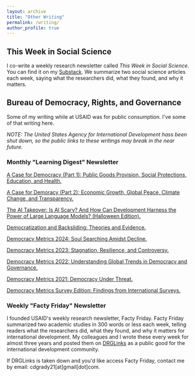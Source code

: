 ```yaml
---
layout: archive
title: "Other Writing"
permalink: /writing/
author_profile: true
---
```


## This Week in Social Science

I co-write a weekly research newsletter called _This Week in Social Science_.  You can find it on my [Substack](https://substack.com/@cdgrady21). We summarize two social science articles each week, saying what the researchers did, what they found, and why it matters.

## Bureau of Democracy, Rights, and Governance

Some of my writing while at USAID was for public consumption. I've some of that writing here.

*NOTE: The United States Agency for International Development hass been shut down, so the public links to these writings may break in the near future.*

### Monthly "Learning Digest" Newsletter
[A Case for Democracy (Part 1): Public Goods Provision, Social Protections, Education, and Health.](https://content.govdelivery.com/accounts/USAIDHQ/bulletins/33a5081)

[A Case for Demoracy (Part 2): Economic Growth, Global Peace, Climate Change, and Transparency.](https://content.govdelivery.com/accounts/USAIDHQ/bulletins/33d2f61)

[The AI Takeover: Is AI Scary? And How Can Development Harness the Power of Large Language Models? (Halloween Edition).](https://www.ictworks.org/wp-content/uploads/2023/10/DRG-Learning-Digest.pdf)

[Democratization and Backsliding: Theories and Evidence.](https://www.drglinks.org/sites/default/files/2024-02/LER%20II%20CB002%20Learning%20Digest%20%2324%20Democratization%20FINAL.docx.pdf)

[Democracy Metrics 2024: Soul Searching Amidst Decline.](https://content.govdelivery.com/accounts/USAIDHQ/bulletins/3a4ce89)

[Democracy Metrics 2023: Stagnation, Resilience, and Controversy.](https://content.govdelivery.com/accounts/USAIDHQ/bulletins/361ab25)

[Democracy Metrics 2022: Understanding Global Trends in Democracy and Governance.](https://content.govdelivery.com/accounts/USAIDHQ/bulletins/32591ab)

[Democracy Metrics 2021: Democracy Under Threat.](https://www.drglinks.org/learning-digest/annual-democracy-metrics-2021)

[Democracy Metrics Survey Edition: Findings from International Surveys.](https://www.drglinks.org/learning-digest/findings-international-surveys-2021)



### Weekly "Facty Friday" Newsletter

I founded USAID's weekly research newsletter, Facty Friday. Facty Friday summarized two academic studies in 300 words or less each week, telling readers what the researchers did, what they found, and why it matters for international development. My colleagues and I wrote these every week for almost three years and posted them on [DRGLinks](https://www.drglinks.org/facty-friday/) as a public good for the international development community.

If DRGLinks is taken down and you'd like access Facty Friday, contact me by email: cdgrady21[at]gmail[dot]com.
